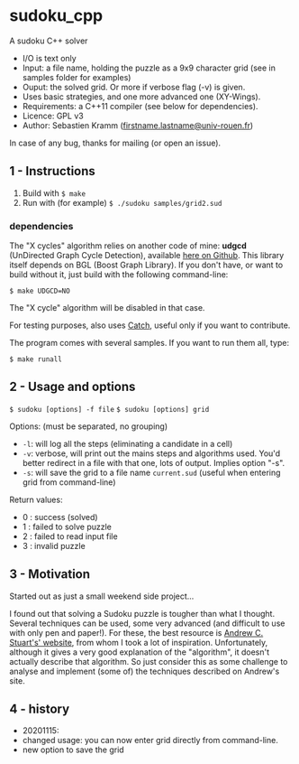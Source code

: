 # sudoku_cpp

A sudoku C++ solver

* I/O is text only
 * Input: a file name, holding the puzzle as a 9x9 character grid (see in samples folder for examples)
 * Ouput: the solved grid. Or more if verbose flag (-v) is given.
* Uses basic strategies, and one more advanced one (XY-Wings).
* Requirements: a C++11 compiler (see below for dependencies).
* Licence: GPL v3
* Author: Sebastien Kramm (firstname.lastname@univ-rouen.fr)

In case of any bug, thanks for mailing (or open an issue).

## 1 - Instructions

1. Build with `$ make`
2. Run with (for example) `$ ./sudoku samples/grid2.sud`

### dependencies

The "X cycles" algorithm relies on another code of mine: **udgcd** (UnDirected Graph Cycle Detection),
available [here on Github](https://github.com/skramm/udgcd). This library itself depends on BGL
(Boost Graph Library).
If you don't have, or want to build without it, just build with the following command-line:
```
$ make UDGCD=NO
```
The "X cycle" algorithm will be disabled in that case.

For testing purposes, also uses [Catch](https://github.com/philsquared/Catch/), useful only if you want to contribute.


The program comes with several samples. If you want to run them all, type:
```
$ make runall
```

## 2 - Usage and options

`$ sudoku [options] -f file`
`$ sudoku [options] grid`

Options: (must be separated, no grouping)

* `-l`: will log all the steps (eliminating a candidate in a cell)
* `-v`: verbose, will print out the mains steps and algorithms used. You'd better redirect in a file with that one, lots of output. Implies option "-s".
* `-s`: will save the grid to a file name `current.sud` (useful when entering grid from command-line)

Return values:

* 0 : success (solved)
* 1 : failed to solve puzzle
* 2 : failed to read input file
* 3 : invalid puzzle

## 3 - Motivation

Started out as just a small weekend side project...

I found out that solving a Sudoku puzzle is tougher than what I thought. Several techniques can be used,
some very advanced (and difficult to use with only pen and paper!).
For these, the best resource is [Andrew C. Stuart's' website](http://www.sudokuwiki.org/sudoku.htm), from whom I took a lot of inspiration.
Unfortunately, although it gives a very good explanation of the "algorithm", it doesn't actually describe that algorithm.
So just consider this as some challenge to analyse and implement (some of) the techniques described on Andrew's site.

## 4 - history

* 20201115:
 * changed usage: you can now enter grid directly from command-line.
 * new option to save the grid
